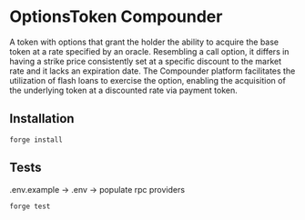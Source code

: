 # OptionsToken Compounder

A token with options that grant the holder the ability to acquire the base token at a rate specified by an oracle. Resembling a call option, it differs in having a strike price consistently set at a specific discount to the market rate and it lacks an expiration date. The Compounder platform facilitates the utilization of flash loans to exercise the option, enabling the acquisition of the underlying token at a discounted rate via payment token.

## Installation

```
forge install 
```
## Tests

.env.example -> .env -> populate rpc providers

```
forge test
```

